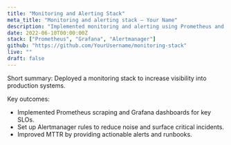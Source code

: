 ```yaml
---
title: "Monitoring and Alerting Stack"
meta_title: "Monitoring and alerting stack — Your Name"
description: "Implemented monitoring and alerting using Prometheus and Grafana."
date: 2022-06-10T00:00:00Z
stack: ["Prometheus", "Grafana", "Alertmanager"]
github: "https://github.com/YourUsername/monitoring-stack"
live: ""
draft: false
---
```


Short summary: Deployed a monitoring stack to increase visibility into production systems.

Key outcomes:

- Implemented Prometheus scraping and Grafana dashboards for key SLOs.
- Set up Alertmanager rules to reduce noise and surface critical incidents.
- Improved MTTR by providing actionable alerts and runbooks.
